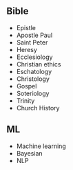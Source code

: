 ## Bible

- Epistle
- Apostle Paul
- Saint Peter
- Heresy
- Ecclesiology
- Christian ethics
- Eschatology
- Christology
- Gospel
- Soteriology
- Trinity
- Church History

## ML
- Machine learning
- Bayesian
- NLP